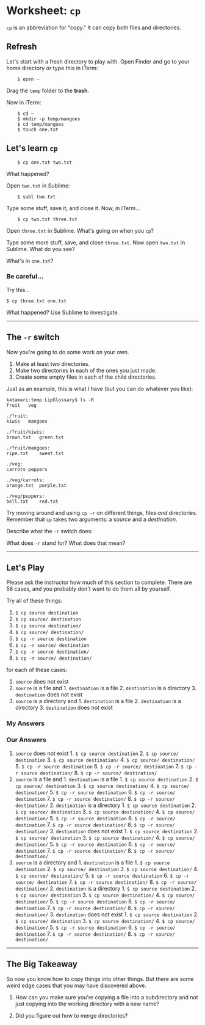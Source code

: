# Worksheet: `cp`

`cp` is an abbreviation for "copy." It can copy both files and directories.

## Refresh

Let's start with a fresh directory to play with. Open Finder and go to your home directory *or* type this in iTerm:

		$ open ~

Drag the `temp` folder to the **trash**.

Now in iTerm:

		$ cd ~
		$ mkdir -p temp/mangoes
		$ cd temp/mangoes
		$ touch one.txt

## Let's learn `cp`

		$ cp one.txt two.txt

What happened?

<!-- Replace this comment with your answer -->

Open `two.txt` in Sublime:

		$ subl two.txt

Type some stuff, save it, and close it. Now, in iTerm...

		$ cp two.txt three.txt

Open `three.txt` in Sublime. What's going on when you `cp`?

<!-- Replace this comment with your answer -->

Type some more stuff, save, and close `three.txt`. Now open `two.txt` in Sublime. What do
you see?

<!-- Replace this comment with your answer -->

What's in `one.txt`?

<!-- Replace this comment with your answer -->

### Be careful...

Try this...

	$ cp three.txt one.txt

What happened? Use Sublime to investigate.

<!-- Replace this comment with your answer -->

-----

## The `-r` switch

Now you're going to do some work on your own.

1.  Make at least two directories.
2.  Make two directories in each of the ones you just made.
3.  Create some empty files in each of the child directories.

Just as an example, this is what I have (but you can do whatever you like):

	katamari:temp LipGlossary$ ls -R
	fruit	veg

	./fruit:
	kiwis	mangoes

	./fruit/kiwis:
	brown.txt	green.txt

	./fruit/mangoes:
	ripe.txt	sweet.txt

	./veg:
	carrots	peppers

	./veg/carrots:
	orange.txt	purple.txt

	./veg/peppers:
	bell.txt	red.txt

Try moving around and using `cp -r` on different things, files *and*
directories. Remember that `cp` takes two arguments: a *source* and a
*destination*.

Describe what the `-r` switch does:

<!-- Replace this comment with your answer -->

What does `-r` stand for? What does that mean?

<!-- Replace this comment with your answer -->

-----

## Let's Play

Please ask the instructor how much of this section to complete. There are 56
cases, and you probably don't want to do them all by yourself.

Try all of these things:

1.  `$ cp source destination`
2.  `$ cp source/ destination`
3.  `$ cp source destination/`
4.  `$ cp source/ destination/`
5.  `$ cp -r source destination`
6.  `$ cp -r source/ destination`
7.  `$ cp -r source destination/`
8.  `$ cp -r source/ destination/`

for each of these cases:

1.  `source` does not exist
2.  `source` is a file and
		1.  `destination` is a file
		2.  `destination` is a directory
		3.  `destination` does not exist
3.  `source` is a directory and
		1.  `destination` is a file
		2.  `destination` is a directory
		3.  `destination` does not exist

### My Answers

<!-- Replace this comment with your answers -->

### Our Answers

1.  `source` does not exist
		1.  `$ cp source destination`
		2.  `$ cp source/ destination`
		3.  `$ cp source destination/`
		4.  `$ cp source/ destination/`
		5.  `$ cp -r source destination`
		6.  `$ cp -r source/ destination`
		7.  `$ cp -r source destination/`
		8.  `$ cp -r source/ destination/`
2.  `source` is a file and
		1.  `destination` is a file
					1.  `$ cp source destination`
					2.  `$ cp source/ destination`
					3.  `$ cp source destination/`
					4.  `$ cp source/ destination/`
					5.  `$ cp -r source destination`
					6.  `$ cp -r source/ destination`
					7.  `$ cp -r source destination/`
					8.  `$ cp -r source/ destination/`
		2.  `destination` is a directory
				1.  `$ cp source destination`
				2.  `$ cp source/ destination`
				3.  `$ cp source destination/`
				4.  `$ cp source/ destination/`
				5.  `$ cp -r source destination`
				6.  `$ cp -r source/ destination`
				7.  `$ cp -r source destination/`
				8.  `$ cp -r source/ destination/`
		3.  `destination` does not exist
				1.  `$ cp source destination`
				2.  `$ cp source/ destination`
				3.  `$ cp source destination/`
				4.  `$ cp source/ destination/`
				5.  `$ cp -r source destination`
				6.  `$ cp -r source/ destination`
				7.  `$ cp -r source destination/`
				8.  `$ cp -r source/ destination/`
3.  `source` is a directory and
		1.  `destination` is a file
				1.  `$ cp source destination`
				2.  `$ cp source/ destination`
				3.  `$ cp source destination/`
				4.  `$ cp source/ destination/`
				5.  `$ cp -r source destination`
				6.  `$ cp -r source/ destination`
				7.  `$ cp -r source destination/`
				8.  `$ cp -r source/ destination/`
		2.  `destination` is a directory
				1.  `$ cp source destination`
				2.  `$ cp source/ destination`
				3.  `$ cp source destination/`
				4.  `$ cp source/ destination/`
				5.  `$ cp -r source destination`
				6.  `$ cp -r source/ destination`
				7.  `$ cp -r source destination/`
				8.  `$ cp -r source/ destination/`
		3.  `destination` does not exist
				1.  `$ cp source destination`
				2.  `$ cp source/ destination`
				3.  `$ cp source destination/`
				4.  `$ cp source/ destination/`
				5.  `$ cp -r source destination`
				6.  `$ cp -r source/ destination`
				7.  `$ cp -r source destination/`
				8.  `$ cp -r source/ destination/`

-----

## The Big Takeaway

So now you know how to copy things into other things. But there are some weird
edge cases that you may have discovered above.

1.  How can you make sure you're copying a file into a subdirectory and not just
    copying into the working directory with a new name?

<!-- Replace this comment with your answer -->

2.  Did you figure out how to merge directories?

<!-- Replace this comment with your answer -->
